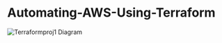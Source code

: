 # Automating-AWS-Using-Terraform

![Terraformproj1 Diagram](https://github.com/Yogeshviper/Automating-AWS-Using-Terraform/assets/88190764/74bbedb5-01b4-48b2-b523-21769a61c959)
